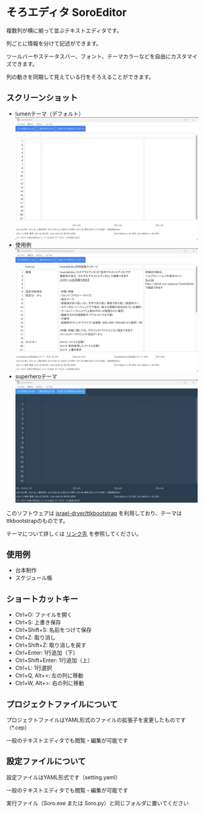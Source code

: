 # そろエディタ SoroEditor

複数列が横に揃って並ぶテキストエディタです。

列ごとに情報を分けて記述ができます。

ツールバーやステータスバー、フォント、テーマカラーなどを自由にカスタマイズできます。

列の動きを同期して見えている行をそろえることができます。

## スクリーンショット
- lumenテーマ（デフォルト）
![Screenshot-1](/image/screenshot.2023-03-20%2010.56.05.png)
- 使用例
![Screenshot-2](/image/screenshot.2023-03-20%2010.56.29.png)
- superheroテーマ
![Screenshot-3](/image/screenshot.2023-03-20%2010.57.12.png)

このソフトウェアは
[israel-dryer/ttkbootstrap](https://github.com/israel-dryer/ttkbootstrap)
を利用しており、テーマはttkbootstrapのものです。

テーマについて詳しくは [リンク先](https://ttkbootstrap.readthedocs.io/en/latest/themes/)
を参照してください。

## 使用例

- 台本制作
- スケジュール帳

## ショートカットキー

- Ctrl+O:           ファイルを開く
- Ctrl+S:           上書き保存
- Ctrl+Shift+S:     名前をつけて保存
- Ctrl+Z:           取り消し
- Ctrl+Shift+Z:     取り消しを戻す
- Ctrl+Enter:       1行追加（下）
- Ctrl+Shift+Enter: 1行追加（上）
- Ctrl+L:           1行選択
- Ctrl+Q, Alt+<:   左の列に移動
- Ctrl+W, Alt+>:   右の列に移動

## プロジェクトファイルについて

プロジェクトファイルはYAML形式のファイルの拡張子を変更したものです（*.cep）

一般のテキストエディタでも閲覧・編集が可能です

## 設定ファイルについて

設定ファイルはYAML形式です（setting.yaml）

一般のテキストエディタでも閲覧・編集が可能です

実行ファイル（Soro.exe または Soro.py）と同じフォルダに置いてください